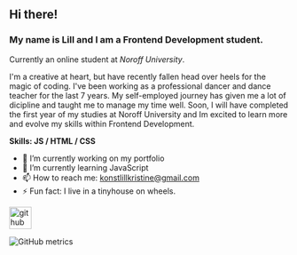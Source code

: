 ## Hi there! 
### My name is Lill and I am a Frontend Development student.
Currently an online student at *Noroff University*. 

I'm a creative at heart, but have recently fallen head over heels for the magic of coding. 
I've been working as a professional dancer and dance teacher for the last 7 years. My self-employed journey has given me a lot of dicipline and taught me to manage my time well. 
Soon, I will have completed the first year of my studies at Noroff University and Im excited to learn more and evolve my skills within Frontend Development. 


**Skills: JS / HTML / CSS**

- 🔭 I’m currently working on my portfolio 
- 🌱 I’m currently learning JavaScript 
- 📫 How to reach me: konstlillkristine@gmail.com 
- ⚡ Fun fact: I live in a tinyhouse on wheels.

[<img src='https://cdn.jsdelivr.net/npm/simple-icons@3.0.1/icons/github.svg' alt='github' height='40'>](https://github.com/LillKonst)  

![GitHub metrics](https://metrics.lecoq.io/LillKonst)  




